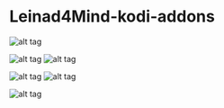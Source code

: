 Leinad4Mind-kodi-addons
=======================

![alt tag](http://i.imgur.com/oiYJPZ5.png)

![alt tag](http://i.imgur.com/SbAtf7B.png) ![alt tag](http://i.imgur.com/gN9mhcy.png)

![alt tag](http://i.imgur.com/565zVdw.png) ![alt tag](http://i.imgur.com/MFdd1gV.png)

![alt tag](http://i.imgur.com/98nQ8UM.png) 
